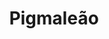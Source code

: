 ---
ref: sol-030-0036
title: "Pigmaleão"
author_name: ["Sebastião Rodrigues"]
publisher: ["Verbo"]
year: "y1970"
origin: ["Portugal"]
formats: ["book-cover"]
disciplines: ["graphic-design"]
tags: ["Livros RTP"]
layout: artifact
status: null
published: false
int_published: false
image_count:
date_added: 2023-06-16
batch:
---